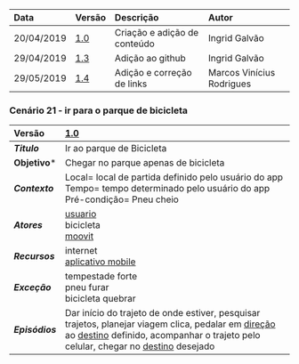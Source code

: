|Data|Versão|Descrição|Autor|
|:---|:---|:---|:---|
|20/04/2019|[1.0](https://github.com/Andre-Eduardo/2019.1-Requisitos-Moovit/tree/master/cenarios/versao%20cenarios%201.0)|Criação e adição de conteúdo|Ingrid Galvão|
|29/04/2019|[1.3](https://github.com/Andre-Eduardo/2019.1-Requisitos-Moovit/tree/master/cenarios/versao%20cenarios%201.3)|Adição ao github|Ingrid Galvão|
|29/05/2019|[1.4](https://github.com/Andre-Eduardo/2019.1-Requisitos-Moovit/tree/master/cenarios/versao%20cenarios%201.4)|Adição e correção de links |Marcos Vinícius Rodrigues|

### Cenário 21 - ir para o parque de bicicleta
|Versão|[1.0](https://github.com/Andre-Eduardo/2019.1-Requisitos-Moovit/tree/master/cenarios/versao%20cenarios%201.0)
|:-|:-|
|***Titulo***|Ir ao parque de Bicicleta
|**Objetivo***|Chegar no parque apenas de bicicleta|
|***Contexto***|Local= local de partida definido pelo usuário do app <br> Tempo= tempo determinado pelo usuário do app<br>Pré-condição= Pneu cheio
|***Atores***|[usuario](https://github.com/Andre-Eduardo/2019.1-Requisitos-Moovit/wiki/L65-Usu%C3%A1rio)<br>bicicleta<br>[moovit](https://github.com/Andre-Eduardo/2019.1-Requisitos-Moovit/wiki/L38---moovit)
|***Recursos***|internet<br>[aplicativo mobile](https://github.com/Andre-Eduardo/2019.1-Requisitos-Moovit/wiki/L03---aplica%C3%A7ao-mobile)
|***Exceção***|tempestade forte<br>pneu furar<br>bicicleta quebrar
|***Episódios***|Dar início do trajeto de onde estiver, pesquisar trajetos, planejar viagem clica, pedalar em [direção](https://github.com/Andre-Eduardo/2019.1-Requisitos-Moovit/wiki/L15---dire%C3%A7%C3%A3o) ao [destino](https://github.com/Andre-Eduardo/2019.1-Requisitos-Moovit/wiki/L14---destino) definido, acompanhar o trajeto pelo celular, chegar no [destino](https://github.com/Andre-Eduardo/2019.1-Requisitos-Moovit/wiki/L14---destino) desejado|
